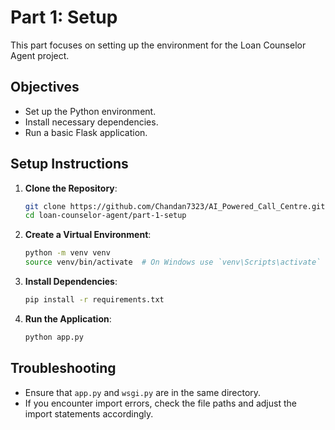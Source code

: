 # Part 1: Setup

This part focuses on setting up the environment for the Loan Counselor Agent project.

## Objectives
- Set up the Python environment.
- Install necessary dependencies.
- Run a basic Flask application.

## Setup Instructions

1. **Clone the Repository**:
   ```bash
   git clone https://github.com/Chandan7323/AI_Powered_Call_Centre.git
   cd loan-counselor-agent/part-1-setup
   ```

2. **Create a Virtual Environment**:
   ```bash
   python -m venv venv
   source venv/bin/activate  # On Windows use `venv\Scripts\activate`
   ```

3. **Install Dependencies**:
   ```bash
   pip install -r requirements.txt
   ```

4. **Run the Application**:
   ```bash
   python app.py
   ```

## Troubleshooting

- Ensure that `app.py` and `wsgi.py` are in the same directory.
- If you encounter import errors, check the file paths and adjust the import statements accordingly. 